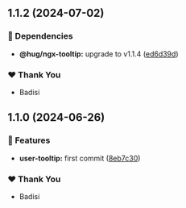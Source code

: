 ## 1.1.2 (2024-07-02)


### 🌱 Dependencies

- **@hug/ngx-tooltip:** upgrade to v1.1.4 ([ed6d39d](https://github.com/DSI-HUG/ngx-components/commit/ed6d39d))


### ❤️  Thank You

- Badisi

## 1.1.0 (2024-06-26)


### 🚀 Features

- **user-tooltip:** first commit ([8eb7c30](https://github.com/DSI-HUG/ngx-components/commit/8eb7c30))


### ❤️  Thank You

- Badisi